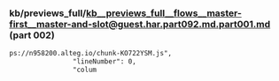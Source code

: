 ### kb/previews_full/kb__previews_full__flows__master-first__master-and-slot@guest.har.part092.md.part001.md (part 002)

```md
ps://n958200.alteg.io/chunk-KO722YSM.js",
                "lineNumber": 0,
                "colum
```

```
